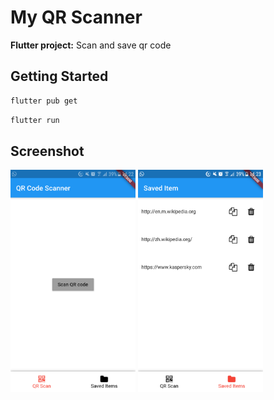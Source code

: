 # My QR Scanner

**Flutter project:** Scan and save qr code

## Getting Started
```sh
flutter pub get
```
```sh
flutter run
```

## Screenshot
<img src="images/Screenshot_20200911-142243.png" alt="drawing" width="200"/>
<img src="images/Screenshot_20200911-142326.png" alt="drawing" width="200"/>